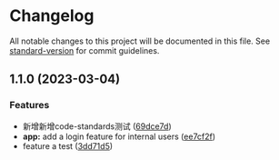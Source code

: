 # Changelog

All notable changes to this project will be documented in this file. See [standard-version](https://github.com/conventional-changelog/standard-version) for commit guidelines.

## 1.1.0 (2023-03-04)


### Features

* 新增新增code-standards测试 ([69dce7d](https://github.com/lisanfu/vue-test/commit/69dce7d5c56b82338abf68e5b51a4b4d23555ef4))
* **app:** add a login feature for internal users ([ee7cf2f](https://github.com/lisanfu/vue-test/commit/ee7cf2f7615df9dbde70f2119ede6cd414a7e850))
* feature a test ([3dd71d5](https://github.com/lisanfu/vue-test/commit/3dd71d5060c5146c3656787ba0d5f59e25a54490))
